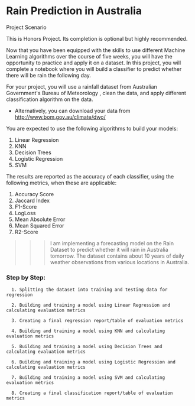 # Rain Prediction in Australia

Project Scenario

This is Honors Project. Its completion is optional but highly recommended.

Now that you have been equipped with the skills to use different Machine Learning algorithms over the course of five weeks, you will have the opportunity to practice and apply it on a dataset. In this project, you will complete a notebook where you will build a classifier to predict whether there will be rain the following day.

For your project, you will use a rainfall dataset from Australian Government's Bureau of Meteorology , clean the data, and apply different classification algorithm on the data. 

- Alternatively, you can download your data from http://www.bom.gov.au/climate/dwo/


You are expected to use the following algorithms to build your models:

1.  Linear Regression
2.  KNN
3.  Decision Trees
4.  Logistic Regression
5.  SVM


The results are reported as the accuracy of each classifier, using the following metrics, when these are applicable:

1. Accuracy Score
2. Jaccard Index
3. F1-Score
4. LogLoss
5. Mean Absolute Error
6. Mean Squared Error
7. R2-Score




>>>I am implementing a forecasting model on the Rain Dataset to predict whether it will rain in Australia tomorrow. The dataset contains about 10 years of daily weather observations from various locations in Australia.



### Step by Step:

      1. Splitting the dataset into training and testing data for regression

      2. Building and training a model using Linear Regression and calculating evaluation metrics

      3. Creating a final regression report/table of evaluation metrics

      4. Building and training a model using KNN and calculating evaluation metrics

      5. Building and training a model using Decision Trees and calculating evaluation metrics

      6. Building and training a model using Logistic Regression and calculating evaluation metrics

      7. Building and training a model using SVM and calculating evaluation metrics

      8. Creating a final classification report/table of evaluation metrics
